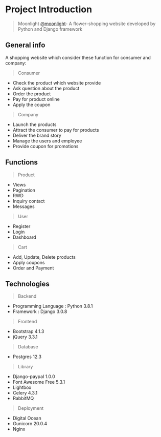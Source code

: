 # Project Introduction
> Moonlight [@moonlight](http://moonlightflower.store)- A flower-shopping website developed by Python and Django framework

## General info
A shopping website which consider these function for consumer and company:
> Consumer
* Check the product which website provide
* Ask question about the product
* Order the product
* Pay for product online
* Apply the coupon
> Company
* Launch the products 
* Attract the consumer to pay for products
* Deliver the brand story
* Manage the users and employee
* Provide coupon for promotions

## Functions
> Product 
* Views
* Pagination
* RWD
* Inquiry contact 
* Messages

> User
* Register
* Login
* Dashboard

> Cart
* Add, Update, Delete products
* Apply coupons
* Order and Payment

## Technologies
> Backend
* Programming Language : Python 3.8.1
* Framework : Django 3.0.8

> Frontend
* Bootstrap 4.1.3
* jQuery 3.3.1

> Database
* Postgres 12.3

> Library
* Django-paypal 1.0.0
* Font Awesome Free 5.3.1 
* Lightbox
* Celery 4.3.1
* RabbitMQ

> Deployment
* Digital Ocean
* Gunicorn 20.0.4
* Nginx

